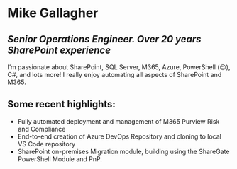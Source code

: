 # Mike Gallagher
## _Senior Operations Engineer. Over 20 years SharePoint experience_

I’m passionate about SharePoint, SQL Server, M365, Azure, PowerShell (:heart_eyes:), C#, and lots more! I really enjoy automating all aspects of SharePoint and M365.

## Some recent highlights:

- Fully automated deployment and management of M365 Purview Risk and Compliance
- End-to-end creation of Azure DevOps Repository and cloning to local VS Code repository
- SharePoint on-premises Migration module, building using the ShareGate PowerShell Module and PnP.
